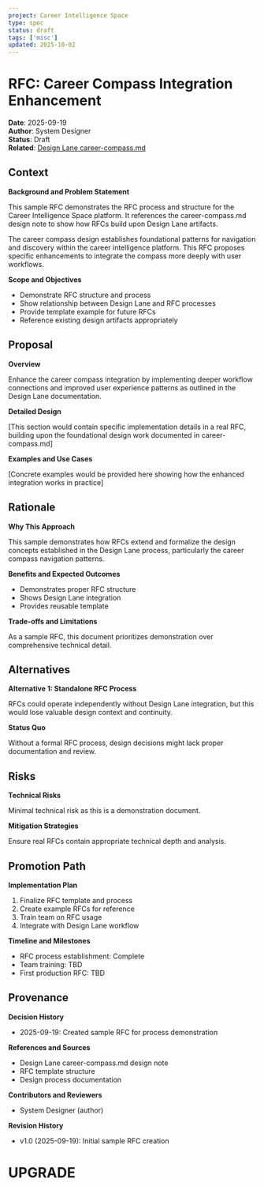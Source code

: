 ```yaml
---
project: Career Intelligence Space
type: spec
status: draft
tags: ['misc']
updated: 2025-10-02
---
```


# RFC: Career Compass Integration Enhancement

**Date**: 2025-09-19  
**Author**: System Designer  
**Status**: Draft  
**Related**: [Design Lane career-compass.md](../docs/design/2025-09-19-career-compass.md)  

## Context

**Background and Problem Statement**

This sample RFC demonstrates the RFC process and structure for the Career Intelligence Space platform. It references the career-compass.md design note to show how RFCs build upon Design Lane artifacts.

The career compass design establishes foundational patterns for navigation and discovery within the career intelligence platform. This RFC proposes specific enhancements to integrate the compass more deeply with user workflows.

**Scope and Objectives**

- Demonstrate RFC structure and process
- Show relationship between Design Lane and RFC processes
- Provide template example for future RFCs
- Reference existing design artifacts appropriately

## Proposal

**Overview**

Enhance the career compass integration by implementing deeper workflow connections and improved user experience patterns as outlined in the Design Lane documentation.

**Detailed Design**

[This section would contain specific implementation details in a real RFC, building upon the foundational design work documented in career-compass.md]

**Examples and Use Cases**

[Concrete examples would be provided here showing how the enhanced integration works in practice]

## Rationale

**Why This Approach**

This sample demonstrates how RFCs extend and formalize the design concepts established in the Design Lane process, particularly the career compass navigation patterns.

**Benefits and Expected Outcomes**

- Demonstrates proper RFC structure
- Shows Design Lane integration
- Provides reusable template

**Trade-offs and Limitations**

As a sample RFC, this document prioritizes demonstration over comprehensive technical detail.

## Alternatives

**Alternative 1: Standalone RFC Process**

RFCs could operate independently without Design Lane integration, but this would lose valuable design context and continuity.

**Status Quo**

Without a formal RFC process, design decisions might lack proper documentation and review.

## Risks

**Technical Risks**

Minimal technical risk as this is a demonstration document.

**Mitigation Strategies**

Ensure real RFCs contain appropriate technical depth and analysis.

## Promotion Path

**Implementation Plan**

1. Finalize RFC template and process
2. Create example RFCs for reference
3. Train team on RFC usage
4. Integrate with Design Lane workflow

**Timeline and Milestones**

- RFC process establishment: Complete
- Team training: TBD
- First production RFC: TBD

## Provenance

**Decision History**

- 2025-09-19: Created sample RFC for process demonstration

**References and Sources**

- Design Lane career-compass.md design note
- RFC template structure
- Design process documentation

**Contributors and Reviewers**

- System Designer (author)

**Revision History**

- v1.0 (2025-09-19): Initial sample RFC creation

# UPGRADE
